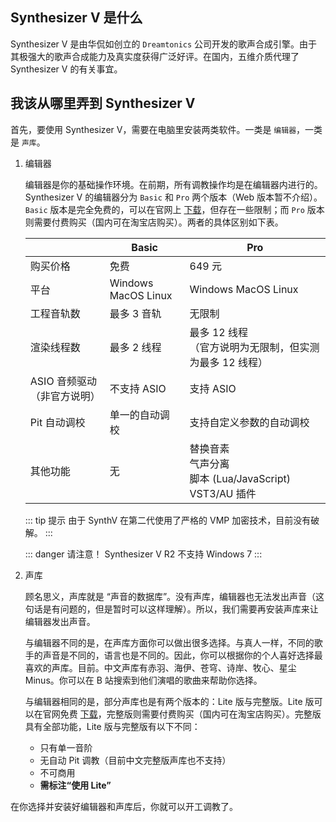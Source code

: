 
## Synthesizer V 是什么

Synthesizer V 是由华侃如创立的 `Dreamtonics` 公司开发的歌声合成引擎。由于其极强大的歌声合成能力及真实度获得广泛好评。在国内，五维介质代理了 Synthesizer V 的有关事宜。

## 我该从哪里弄到 Synthesizer V

首先，要使用 Synthesizer V，需要在电脑里安装两类软件。一类是 ` 编辑器 `，一类是 ` 声库 `。

1. 编辑器

   编辑器是你的基础操作环境。在前期，所有调教操作均是在编辑器内进行的。Synthesizer V 的编辑器分为 `Basic` 和 `Pro` 两个版本（Web 版本暂不介绍）。`Basic` 版本是完全免费的，可以在官网上 [下载](https://synthesizerv.com)，但存在一些限制；而 `Pro` 版本则需要付费购买（国内可在淘宝店购买）。两者的具体区别如下表。

   |  | Basic | Pro |
   | ---- | ---- | ---- |
   | 购买价格 | 免费 | 649 元 |
   | 平台 | Windows MacOS Linux | Windows MacOS Linux |
   | 工程音轨数 | 最多 3 音轨 | 无限制 |
   | 渲染线程数 | 最多 2 线程 | 最多 12 线程 <br/>（官方说明为无限制，但实测为最多 12 线程） |
   | ASIO 音频驱动（非官方说明） | 不支持 ASIO | 支持 ASIO |
   | Pit 自动调校 | 单一的自动调校 | 支持自定义参数的自动调校 |
   | 其他功能 | 无 | 替换音素  <br/> 气声分离 <br/> 脚本 (Lua/JavaScript)<br/>VST3/AU 插件 |

   ::: tip 提示
   由于 SynthV 在第二代使用了严格的 VMP 加密技术，目前没有破解。
   :::

   ::: danger 请注意！
   Synthesizer V R2 不支持 Windows 7
   :::

2. 声库

   顾名思义，声库就是 “声音的数据库”。没有声库，编辑器也无法发出声音（这句话是有问题的，但是暂时可以这样理解）。所以，我们需要再安装声库来让编辑器发出声音。

   与编辑器不同的是，在声库方面你可以做出很多选择。与真人一样，不同的歌手的声音是不同的，语言也是不同的。因此，你可以根据你的个人喜好选择最喜欢的声库。目前。中文声库有赤羽、海伊、苍穹、诗岸、牧心、星尘 Minus。你可以在 B 站搜索到他们演唱的歌曲来帮助你选择。

   与编辑器相同的是，部分声库也是有两个版本的：Lite 版与完整版。Lite 版可以在官网免费 [下载](https://synthesizerv.com)，完整版则需要付费购买（国内可在淘宝店购买）。完整版具有全部功能，Lite 版与完整版有以下不同：
   * 只有单一音阶
   * 无自动 Pit 调教（目前中文完整版声库也不支持）
   * 不可商用
   * **需标注“使用 Lite”**

在你选择并安装好编辑器和声库后，你就可以开工调教了。

<Vssue :title="$title" />
